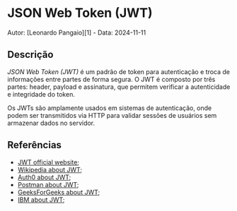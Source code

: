 # JSON Web Token (JWT)

Autor: [Leonardo Pangaio][1] - Data: 2024-11-11

## Descrição

*JSON Web Token (JWT)* é um padrão de token para autenticação e troca de informações entre partes de forma segura. O JWT é composto por três partes: header, payload e assinatura, que permitem verificar a autenticidade e integridade do token.

Os JWTs são amplamente usados em sistemas de autenticação, onde podem ser transmitidos via HTTP para validar sessões de usuários sem armazenar dados no servidor.

## Referências

- [JWT official website](https://jwt.io/introduction);
- [Wikipedia about JWT](https://en.wikipedia.org/wiki/JSON_Web_Token);
- [Auth0 about JWT](https://auth0.com/docs/secure/tokens/json-web-tokens);
- [Postman about JWT](https://blog.postman.com/what-is-jwt/);
- [GeeksForGeeks about JWT](https://www.geeksforgeeks.org/json-web-token-jwt/);
- [IBM about JWT](https://www.ibm.com/docs/en/cics-ts/6.x?topic=cics-json-web-token-jwt);
